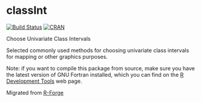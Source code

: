 # classInt

[![Build Status](https://travis-ci.org/r-spatial/classInt.png?branch=master)](https://travis-ci.org/r-spatial/classInt)
[![CRAN](http://www.r-pkg.org/badges/version/classInt)](https://cran.r-project.org/package=classInt)

Choose Univariate Class Intervals

Selected commonly used methods for choosing univariate class intervals for mapping or other graphics purposes.


Note: if you want to compile this package from source, make sure you have the latest version of GNU Fortran installed, which you can find on the [R Development Tools](https://cran.r-project.org/bin/macosx/tools/) web page.

Migrated from [R-Forge](https://r-forge.r-project.org/scm/viewvc.php/pkg/classInt/?root=rspatial)
